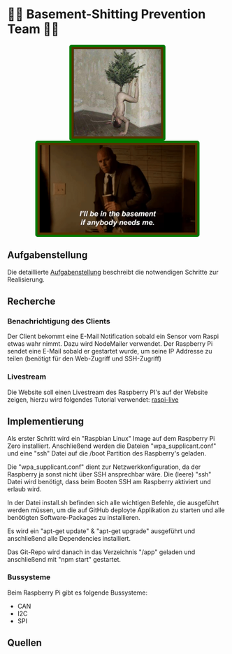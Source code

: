 # 🚫💩 Basement-Shitting Prevention Team 🚫💩

<div align="center">
    <img src="images/groupImage.jpg" alt="Group Image" width="200" align="center" style="border: solid 5px #007700; border-radius: 5px; padding: 5px; background: #553300" />
    <img src="images/basement.gif" alt="Basement Shitting" height="200" align="center" style="border: solid 5px #007700; border-radius: 5px; padding: 5px; background: #553300" />
</div>

## Aufgabenstellung
Die detaillierte [Aufgabenstellung](TASK.md) beschreibt die notwendigen Schritte zur Realisierung.

## Recherche
### Benachrichtigung des Clients
Der Client bekommt eine E-Mail Notification sobald ein Sensor vom Raspi etwas wahr nimmt.
Dazu wird NodeMailer verwendet.
Der Raspberry Pi sendet eine E-Mail sobald er gestartet wurde, um seine IP Addresse zu teilen (benötigt für den Web-Zugriff und SSH-Zugriff)

### Livestream
Die Website soll einen Livestream des Raspberry PI's auf der Website zeigen, hierzu wird folgendes Tutorial verwendet: [raspi-live](https://github.com/jaredpetersen/raspi-live)

## Implementierung

Als erster Schritt wird ein "Raspbian Linux" Image auf dem Raspberry Pi Zero installiert. Anschließend werden die Dateien  "wpa_supplicant.conf" und eine "ssh" Datei auf die /boot Partition des Raspberry's geladen.

Die "wpa_supplicant.conf" dient zur Netzwerkkonfiguration, da der Raspberry ja sonst nicht über SSH ansprechbar wäre. Die (leere) "ssh" Datei wird benötigt, dass beim Booten SSH am Raspberry aktiviert und erlaub wird.

In der Datei install.sh befinden sich alle wichtigen Befehle, die ausgeführt werden müssen, um die auf GitHub deployte Applikation zu starten und alle benötigten Software-Packages zu installieren.

Es wird ein "apt-get update" & "apt-get upgrade" ausgeführt und anschließend alle Dependencies installiert.

Das Git-Repo wird danach in das Verzeichnis "/app" geladen und anschließend mit "npm start" gestartet.

### Bussysteme
Beim Raspberry Pi gibt es folgende Bussysteme:
- CAN
- I2C
- SPI

## Quellen
